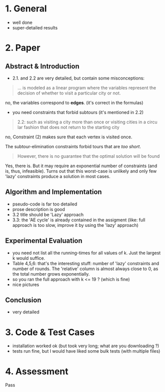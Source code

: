 # 1. General
* well done
* super-detailed results

# 2. Paper
## Abstract & Introduction
* 2.1. and 2.2 are very detailed, but contain some misconceptions:

> ... is modeled as a linear program where the variables represent
> the decision of whether to visit a particular city or
> not.

no, the variables correspond to **edges**. (it's correct in the formulas)

* you need constraints that forbid subtours (it's mentioned in 2.2)

> 2.2: such as visiting a city more than once or visiting cities in a circu
> lar fashion that does not return to the starting city

no, Constraint (2) makes sure that each vertex is visited once.

The subtour-elimination constraints forbid tours that are *too short*.

> However, there is no guarantee that the optimal solution will be found

Yes, there is. But it may require an exponential number of constraints (and is, thus, infeasible). Turns out that this worst-case is unlikely and only few 'lazy' constraints produce a solution in most cases.

## Algorithm and Implementation

* pseudo-code is far too detailed
* prose description is good
* 3.2 title should be  'Lazy' approach
* 3.3: the 'AE cycle' is already contained in the assigment  (like: full approach is too slow, improve it by using the 'lazy' approach)


## Experimental Evaluation

* you need not list all the running-times for all values of k. Just the largest k would suffice.
* Table 4,5,6: that's the interesting stuff: number of 'lazy' constraints and number of rounds. The 'relative' column is almost always close to 0, as the total number grows exponentially.
* so you ran the full approach with k <= 19 ? (which is fine)
* nice pictures

## Conclusion

* very detailed


# 3. Code & Test Cases
* installation worked ok (but took very long; what are you downloading ?)
* tests run fine, but I would have liked some bulk tests (with multiple files)

# 4. Assessment
Pass


